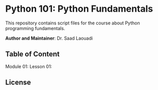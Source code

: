 # Python 101: Python Fundamentals

This repository contains script files for the course about Python programming fundamentals.

**Author and Maintainer**: Dr. Saad Laouadi


## Table of Content

Module 01:
   Lesson 01:




## License


